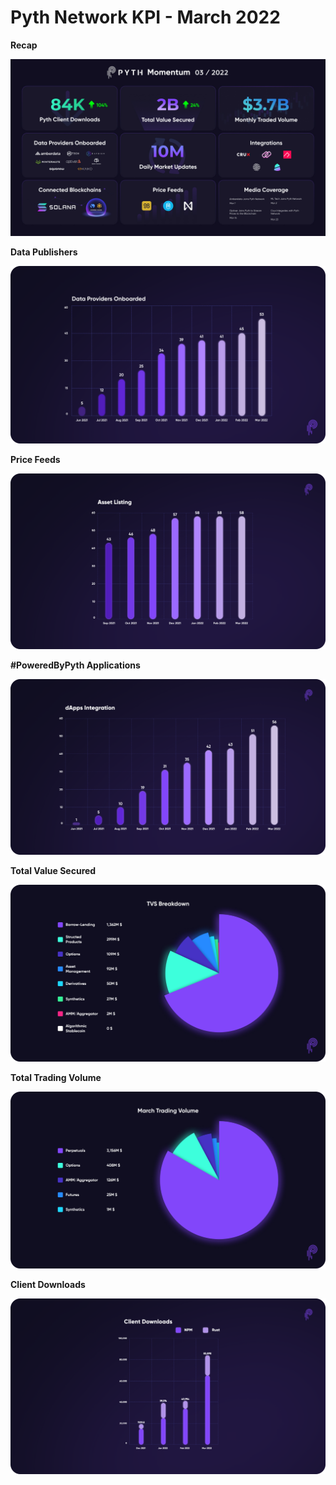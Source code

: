 # Pyth Network KPI - March 2022

**Recap**

![](../../.gitbook/assets/kpi/march-22/End_of_Month___March-22_v3.jpg)

**Data Publishers**

![](../../.gitbook/assets/kpi/march-22/DataProvidersOnboarded.png)

**Price Feeds**

![](../../.gitbook/assets/kpi/march-22/PriceFeedsSep21Mar2.png)

**#PoweredByPyth Applications**

![](../../.gitbook/assets/kpi/march-22/dAppIntegration.png)

**Total Value Secured**

![](../../.gitbook/assets/kpi/march-22/1_ZIHVNImXQfP58gzSuo5jIQ.png)

**Total Trading Volume**

![](../../.gitbook/assets/kpi/march-22/1_Yb4wTcduj5yc7KuTNrfdvA.png)

**Client Downloads**

![](../../.gitbook/assets/kpi/march-22/Client_Downloads_Cumulative_Mar.png)